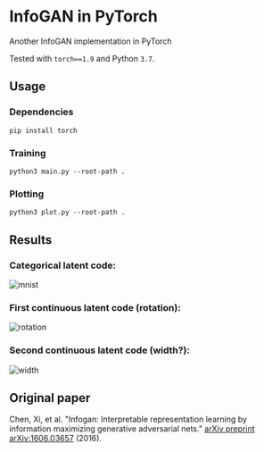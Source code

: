 # InfoGAN in PyTorch

Another InfoGAN implementation in PyTorch

Tested with `torch==1.9` and Python `3.7`.

## Usage

### Dependencies
```
pip install torch
```

### Training
```
python3 main.py --root-path .
```

### Plotting
```
python3 plot.py --root-path .
```

## Results

### Categorical latent code:

![mnist](https://mhocke.userpage.fu-berlin.de/courses/igml/figures/mnist.png)

### First continuous latent code (rotation):

![rotation](https://mhocke.userpage.fu-berlin.de/courses/igml/figures/rotation.png)

### Second continuous latent code (width?):

![width](https://mhocke.userpage.fu-berlin.de/courses/igml/figures/width.png)

## Original paper

Chen, Xi, et al. "Infogan: Interpretable representation learning by information
maximizing generative adversarial nets." [arXiv preprint arXiv:1606.03657](https://arxiv.org/pdf/1606.03657.pdf) (2016).
